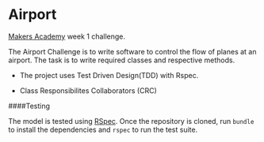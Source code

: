Airport
=======

[Makers Academy](http://www.makersacademy.com/) week 1 challenge. 

The Airport Challenge is to write software to control the flow of planes at an airport. The task is to write required classes and respective methods.

- The project uses Test Driven Design(TDD) with Rspec.

- Class Responsibilites Collaborators (CRC)

####Testing

The model is tested using [RSpec](https://github.com/rspec/rspec). Once the
repository is cloned, run `bundle` to install the dependencies and `rspec` to
run the test suite.
